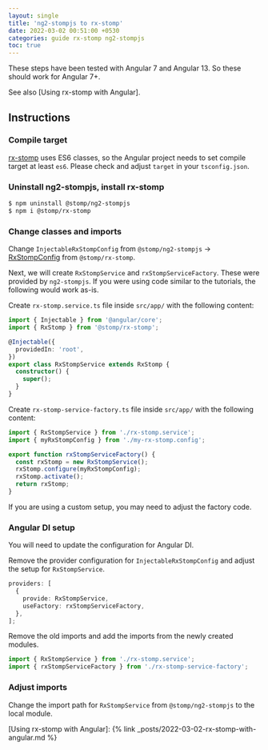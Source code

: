 ```yaml
---
layout: single
title: 'ng2-stompjs to rx-stomp'
date: 2022-03-02 00:51:00 +0530
categories: guide rx-stomp ng2-stompjs
toc: true
---
```


These steps have been tested with Angular 7 and Angular 13. So these should work for Angular 7+.

See also [Using rx-stomp with Angular].

## Instructions

### Compile target

[rx-stomp] uses ES6 classes, so the Angular project needs to set compile target at least `es6`. Please check and adjust `target` in your `tsconfig.json`.

### Uninstall ng2-stompjs, install rx-stomp

```bash
$ npm uninstall @stomp/ng2-stompjs
$ npm i @stomp/rx-stomp
```

### Change classes and imports

Change `InjectableRxStompConfig` from `@stomp/ng2-stompjs` -> [RxStompConfig] from `@stomp/rx-stomp`.

Next, we will create `RxStompService` and `rxStompServiceFactory`. These were provided by `ng2-stompjs`. If you were using code similar to the tutorials, the following would work as-is.

Create `rx-stomp.service.ts` file inside `src/app/` with the following content:

```typescript
import { Injectable } from '@angular/core';
import { RxStomp } from '@stomp/rx-stomp';

@Injectable({
  providedIn: 'root',
})
export class RxStompService extends RxStomp {
  constructor() {
    super();
  }
}
```

Create `rx-stomp-service-factory.ts` file inside `src/app/` with the following content:

```typescript
import { RxStompService } from './rx-stomp.service';
import { myRxStompConfig } from './my-rx-stomp.config';

export function rxStompServiceFactory() {
  const rxStomp = new RxStompService();
  rxStomp.configure(myRxStompConfig);
  rxStomp.activate();
  return rxStomp;
}
```

If you are using a custom setup, you may need to adjust the factory code.

### Angular DI setup

You will need to update the configuration for Angular DI.

Remove the provider configuration for `InjectableRxStompConfig` and adjust the setup for `RxStompService`.

```typescript
providers: [
  {
    provide: RxStompService,
    useFactory: rxStompServiceFactory,
  },
];
```

Remove the old imports and add the imports from the newly created modules.

```typescript
import { RxStompService } from './rx-stomp.service';
import { rxStompServiceFactory } from './rx-stomp-service-factory';
```

### Adjust imports

Change the import path for `RxStompService` from `@stomp/ng2-stompjs` to the local module.

[rx-stomp]: /api-docs/latest/classes/RxStomp.html
[RxStompConfig]: /api-docs/latest/classes/RxStompConfig.html

[Using rx-stomp with Angular]: {% link _posts/2022-03-02-rx-stomp-with-angular.md %}
